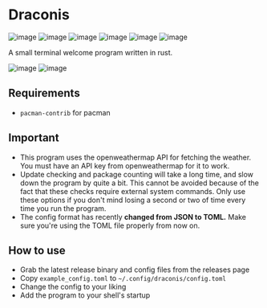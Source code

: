 # Draconis

![image](https://badgen.net/github/release/marsupialgutz/draconis)
![image](https://badgen.net/crates/v/draconis)
![image](https://badgen.net/github/stars/marsupialgutz/draconis)
![image](https://badgen.net/github/commits/marsupialgutz/draconis/master)
![image](https://badgen.net/github/open-prs/marsupialgutz/draconis)
![image](https://badgen.net/github/contributors/marsupialgutz/draconis)


A small terminal welcome program written in rust.

![image](https://user-images.githubusercontent.com/33522919/166400318-8702e241-6cbd-4e79-b517-1e0a2f4a97f0.png)
![image](https://user-images.githubusercontent.com/33522919/166400296-3aaf5238-242f-4ee1-befb-ae4b12725864.png)

## Requirements

- `pacman-contrib` for pacman

## Important

- This program uses the openweathermap API for fetching the weather. You must have an API key from openweathermap for it to work.
- Update checking and package counting will take a long time, and slow down the program by quite a bit. This cannot be avoided because of the fact that these checks require external system commands. Only use these options if you don't mind losing a second or two of time every time you run the program.
- The config format has recently **changed from JSON to TOML.** Make sure you're using the TOML file properly from now on.

## How to use

- Grab the latest release binary and config files from the releases page
- Copy `example_config.toml` to `~/.config/draconis/config.toml`
- Change the config to your liking
- Add the program to your shell's startup
